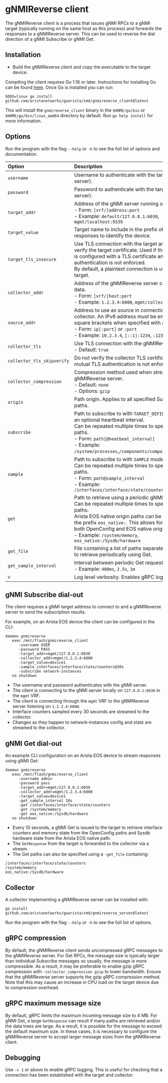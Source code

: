 # gNMIReverse client

The gNMIReverse client is a process that issues gNMI RPCs to a gNMI target
(typically running on the same host as this process) and forwards the
responses to a gNMIReverse server. This can be used to reverse the
dial direction of a gNMI Subscribe or gNMI Get.


## Installation

* Build the gNMIReverse client and copy the executable to the target device.

Compiling the client requires Go 1.16 or later. Instructions for installing Go can be
found [here](https://go.dev/doc/install). Once Go is installed you can run:

```
GOOS=linux go install github.com/aristanetworks/goarista/cmd/gnmireverse_client@latest
```

This will install the `gnmireverse_client` binary in the `$HOME/go/bin` or
`$HOME/go/bin/linux_amd64` directory by default. Run `go help install` for more information.


## Options

Run the program with the flag `--help` or `-h` to see the full list of options and documentation.

 Option                    | Description
:--------------------------|:-------------------------------------------------------------------------
`username`                 | Username to authenticate with the target (gNMI server).
`password`                 | Password to authenticate with the target (gNMI server).
`target_addr`              | Address of the gNMI server running on the device.<br/>- Form: `[vrf/]address:port`<br/>- Example: `default/127.0.0.1:6030`, `mgmt/localhost:9339`
`target_value`             | Target name to include in the prefix of all responses to identify the device.
`target_tls_insecure`      | Use TLS connection with the target and do not verify the target certificate. Used if the gNMI server is configured with a TLS certificate and mutual TLS authentication is not enforced.<br/>By default, a plaintext connection is used with the target.
`collector_addr`           | Address of the gNMIReverse server collecting the data.<br/>- Form: `[vrf/]host:port`<br/>- Example: `1.2.3.4:6000`, `mgmt/collector1:10000`
`source_addr`              | Address to use as source in connection to the collector. An IPv6 address must be enclosed in square brackets when specified with a port.<br/>- Form: `ip[:port]` or `:port`<br/>- Example: `10.2.3.4`, `[::1]:1234`, `:1234`
`collector_tls`            | Use TLS connection with the gNMIReverse server.<br/>- Default: `true`
`collector_tls_skipverify` | Do not verify the collector TLS certificate. Used if mutual TLS authentication is not enforced.
`collector_compression`    | Compression method used when streaming to the gNMIReverse server.<br/>- Default: `none`<br/>- Options: `gzip`
`origin`                   | Path origin. Applies to all specified Subscribe/Get paths.
`subscribe`                | Path to subscribe to with `TARGET_DEFINED` mode with an optional heartbeat interval.<br/>Can be repeated multiple times to specify multiple paths.<br/>- Form: `path[@heatbeat_interval]`<br/>- Example: `/system/processes`,`/components/component/state@1m`
`sample`                   | Path to subscribe to with `SAMPLE` mode.<br/>Can be repeated multiple times to specify multiple paths.<br/>- Form: `path@sample_interval`<br/>- Example: `/interfaces/interface/state/counters@30s`
`get`                      | Path to retrieve using a periodic gNMI Get.<br/>Can be repeated multiple times to specify multiple paths.<br/>Arista EOS native origin paths can be specified with the prefix `eos_native:`. This allows for specifying both OpenConfig and EOS native origin paths.<br/>- Example: `/system/memory`, `eos_native:/Sysdb/hardware`
`get_file`                 | File containing a list of paths separated by newlines to retrieve periodically using Get.
`get_sample_interval`      | Interval between periodic Get requests.<br/>- Example: `400ms`, `2.5s`, `1m`
`v`                        | Log level verbosity. Enables gRPC logging.


## gNMI Subscribe dial-out

The client requires a gNMI target address to connect to and a
gNMIReverse server to send the subscription results.

For example, on an Arista EOS device the client can be configured in the CLI:

```
daemon gnmireverse
   exec /mnt/flash/gnmireverse_client
      -username USER
      -password PASS
      -target_addr=mgmt/127.0.0.1:6030
      -collector_addr=mgmt/1.2.3.4:6000
      -target_value=device1
      -sample interfaces/interface/state/counters@30s
      -subscribe network-instances
   no shutdown
```

* The username and password authenticates with the gNMI server.
* The client is connecting to the gNMI server locally on `127.0.0.1:6030` in the `mgmt` VRF.
* The client is connecting through the `mgmt` VRF to the gNMIReverse server listening on `1.2.3.4:6000`.
* Interface counters sampled every 30 seconds are streamed to the collector.
* Changes as they happen to network-instances config and state are streamed to the collector.


## gNMI Get dial-out

An example CLI configuration on an Arista EOS device to stream responses using gNMI Get:

```
daemon gnmireverse
   exec /mnt/flash/gnmireverse_client
      -username admin
      -password pass
      -target_addr=mgmt/127.0.0.1:6030
      -collector_addr=mgmt/1.2.3.4:6000
      -target_value=device1
      -get_sample_interval 10s
      -get /interfaces/interface/state/counters
      -get /system/memory
      -get eos_native:/Sysdb/hardware
   no shutdown
```

* Every 10 seconds, a gNMI Get is issued to the target to retrieve interface counters and memory state from the OpenConfig paths and Sysdb hardware state from the Arista EOS native path.
* The `GetResponse` from the target is forwarded to the collector via a stream.
* The Get paths can also be specified using a `-get_file` containing:
```
/interfaces/interface/state/counters
/system/memory
eos_native:/Sysdb/hardware
```


## Collector

A collector implementing a gNMIReverse server can be installed with:

```
go install github.com/aristanetworks/goarista/cmd/gnmireverse_server@latest
```
Run the program with the flag `--help` or `-h` to see the full list of options.


## gRPC compression

By default, the gNMIReverse client sends uncompressed gRPC messages to the gNMIReverse server.
For Get RPCs, the message size is typically larger than individual Subscribe messages so usually,
the message is more compressible. As a result, it may be preferable to enable gzip gRPC compression
with `-collector_compression gzip` to lower bandwidth. Ensure that the gNMIReverse server supports
the gzip gRPC compression method. Note that this may cause an increase in CPU load on the target
device due to compression overhead.

## gRPC maximum message size

By default, gRPC limits the maximum incoming message size to 4 MB. For gNMI Get, a large
`GetResponse` can result if many paths are retrieved and/or the data trees are large. As a result,
it is possible for the message to exceed the default maximum size. In these cases, it is necessary
to configure the gNMIReverse server to accept larger message sizes from the gNMIReverse client.

## Debugging

Use `-v 1` or above to enable gRPC logging. This is useful for checking that a connection has
been established with the target and collector.
